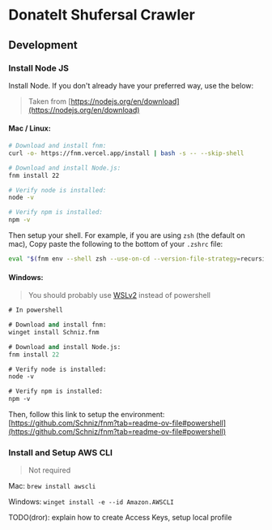 # DonateIt Shufersal Crawler

## Development

### Install Node JS

Install Node. If you don't already have your preferred way, use the below:

> Taken from [https://nodejs.org/en/download](https://nodejs.org/en/download)

#### Mac / Linux:

```sh
# Download and install fnm:
curl -o- https://fnm.vercel.app/install | bash -s -- --skip-shell

# Download and install Node.js:
fnm install 22

# Verify node is installed:
node -v

# Verify npm is installed:
npm -v
```

Then setup your shell. For example, if you are using `zsh` (the default on mac),
Copy paste the following to the bottom of your `.zshrc` file:

```sh
eval "$(fnm env --shell zsh --use-on-cd --version-file-strategy=recursive)"
```

#### Windows:

> You should probably use [WSLv2](https://learn.microsoft.com/en-us/windows/wsl/install) instead of powershell

```ps
# In powershell

# Download and install fnm:
winget install Schniz.fnm

# Download and install Node.js:
fnm install 22

# Verify node is installed:
node -v

# Verify npm is installed:
npm -v
```

Then, follow this link to setup the environment: [https://github.com/Schniz/fnm?tab=readme-ov-file#powershell](https://github.com/Schniz/fnm?tab=readme-ov-file#powershell)

### Install and Setup AWS CLI

> Not required

Mac: `brew install awscli`

Windows: `winget install -e --id Amazon.AWSCLI`

TODO(dror): explain how to create Access Keys, setup local profile
